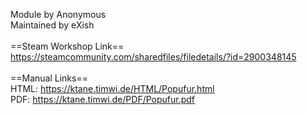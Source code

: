Module by Anonymous<br/>
Maintained by eXish<br/>
<br/>
==Steam Workshop Link==<br/>
https://steamcommunity.com/sharedfiles/filedetails/?id=2900348145<br/>
<br/>
==Manual Links==<br/>
HTML: https://ktane.timwi.de/HTML/Popufur.html<br/>
PDF: https://ktane.timwi.de/PDF/Popufur.pdf<br/>
